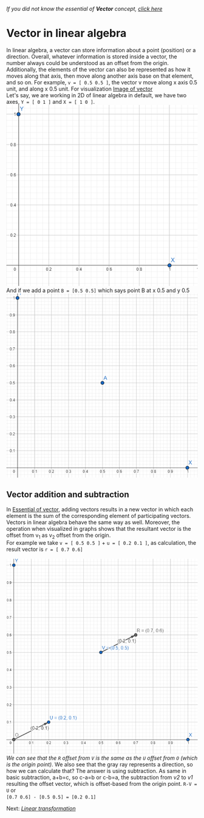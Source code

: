 *If you did not know the essential of **Vector** concept, [click here](../../vital-concepts/vector/README.md)* 
<br/>
# Vector in linear algebra
In linear algebra, a vector can store information about a point (position) or a direction. Overall, whatever information is stored inside a vector, the number always could be understood as an offset from the origin. Additionally, the elements of the vector can also be represented as how it moves along that axis, then move along another axis base on that element, and so on. For example, `v = [ 0.5 0.5 ]`, the vector v move along x axis 0.5 unit, and along x 0.5 unit. For visualization [Image of vector](./README.md?plain=1#L7)  <br>
Let's say, we are working in 2D of linear algebra in default, we have two axes, `Y = [ 0 1 ]`  and `X = [ 1 0 ]`.
<img src="./images/Screenshot 2023-08-09 165557.png"><br>
And if we add a point `B = [0.5 0.5]` which says point B at x 0.5 and y 0.5 <br>
<img src="./images/Screenshot 2023-08-09 170339.png">

## Vector addition and subtraction
In [Essential of vector](../../vital-concepts/vector/README.md), adding vectors results in a new vector in which each element is the sum of the corresponding element of participating vectors. Vectors in linear algebra behave the same way as well. Moreover, the operation when visualized in graphs shows that the resultant vector is the offset from v<sub>1</sub> as v<sub>2</sub> offset from the origin.<br>
For example we take `v = [ 0.5 0.5 ]` + `u = [ 0.2 0.1 ]`, as calculation, the result vector is `r = [ 0.7 0.6]`<br><br>
<img src="./images/Screenshot 2023-08-09 174943.png"><br>
*We can see that the `R` offset from `V` is the same as the `U` offset from `O` (which is the origin point)*. We also see that the gray ray represents a direction, so how we can calculate that? The answer is using subtraction. As same in basic subtraction, a+b=c, so c-a=b or c-b=a, the subtraction from *v2* to *v1* resulting the offset vector, which is offset-based from the origin point. `R-V = U` or <br>
`[0.7 0.6] - [0.5 0.5] = [0.2 0.1]`

Next: [*Linear transformation*](../linear-transformation/README.md)
